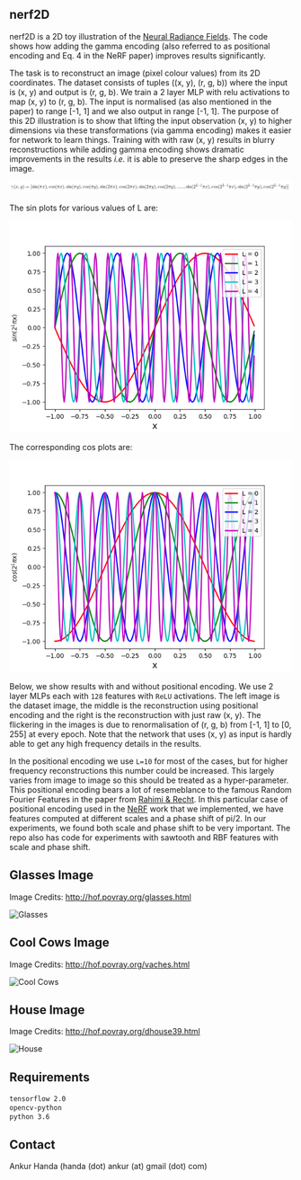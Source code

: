 ## nerf2D 

nerf2D is a 2D toy illustration of the [Neural Radiance Fields](http://www.matthewtancik.com/nerf). The code shows how adding the gamma encoding (also referred to as positional encoding and Eq. 4 in the NeRF paper) improves results significantly. 

The task is to reconstruct an image (pixel colour values) from its 2D coordinates. The dataset consists of tuples ((x, y), (r, g, b)) where the input is (x, y) and output is (r, g, b). We train a 2 layer MLP with relu activations to map (x, y) to (r, g, b). The input is normalised (as also mentioned in the paper) to range [-1, 1] and we also output in range [-1, 1]. The purpose of this 2D illustration is to show that lifting the input observation (x, y) to higher dimensions via these transformations (via gamma encoding) makes it easier for network to learn things. Training with with raw (x, y) results in blurry reconstructions while adding gamma encoding shows dramatic improvements in the results _i.e._ it is able to preserve the sharp edges in the image. 

![equation](images_in_readme/sin_cos.png)


The sin plots for various values of L are:

![Sin-Plots](images_in_readme/sin.png)

The corresponding cos plots are:

![Cos-Plots](images_in_readme/cos.png)


Below, we show results with and without positional encoding. We use 2 layer MLPs each with `128` features with `ReLU` activations. The left image is the dataset image, the middle is the reconstruction using positional encoding and the right is the reconstruction with just raw (x, y). The flickering in the images is due to renormalisation of (r, g, b) from [-1, 1] to [0, 255] at every epoch. Note that the network that uses (x, y) as input is hardly able to get any high frequency details in the results.

In the positional encoding we use `L=10` for most of the cases, but for higher frequency reconstructions this number could be increased. This largely varies from image to image so this should be treated as a hyper-parameter. This positional encoding bears a lot of resemeblance to the famous Random Fourier Features in the paper from [Rahimi & Recht](https://people.eecs.berkeley.edu/~brecht/papers/07.rah.rec.nips.pdf). In this particular case of positional encoding used in the [NeRF](http://www.matthewtancik.com/nerf) work that we implemented, we have features computed at different scales and a phase shift of pi/2. In our experiments, we found both scale and phase shift to be very important. The repo also has code for experiments with sawtooth and RBF features with scale and phase shift.

## Glasses Image 

Image Credits: http://hof.povray.org/glasses.html

![Glasses](images_in_readme/glasses.gif)

## Cool Cows Image

Image Credits: http://hof.povray.org/vaches.html

![Cool Cows](images_in_readme/cool_cows.gif)

## House Image

Image Credits: http://hof.povray.org/dhouse39.html

![House](images_in_readme/house.gif)


## Requirements

```
tensorflow 2.0
opencv-python
python 3.6
```

## Contact 

Ankur Handa (handa (dot) ankur (at) gmail (dot) com)